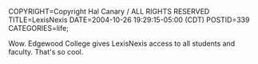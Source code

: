 COPYRIGHT=Copyright Hal Canary / ALL RIGHTS RESERVED
TITLE=LexisNexis
DATE=2004-10-26 19:29:15-05:00 (CDT)
POSTID=339
CATEGORIES=life;

Wow. Edgewood College gives LexisNexis access to all students and faculty. That's so cool.
